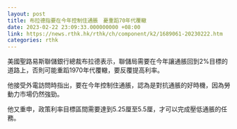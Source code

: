 ```yaml
---
layout: post
title: 布拉德指要在今年控制住通脹　憂重蹈70年代覆轍
date: 2023-02-22 23:09:33.000000000 +08:00
link: https://news.rthk.hk/rthk/ch/component/k2/1689061-20230222.htm
categories: rthk
---
```


美國聖路易斯聯儲銀行總裁布拉德表示，聯儲局需要在今年讓通脹回到2%目標的道路上，否則可能重蹈1970年代覆轍，要反覆提高利率。

他接受外電訪問時指出，要在今年控制住通脹，認為是對抗通脹的好時機，因為勞動力市場仍然強勁。

他又重申，政策利率目標區間需要達到5.25厘至5.5厘，才可以完成壓低通脹的任務。
